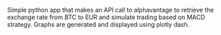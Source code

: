 Simple python app that makes an API call to alphavantage to retrieve the exchange rate from BTC to EUR and simulate trading based on MACD strategy. Graphs are generated and displayed using plotly dash.
